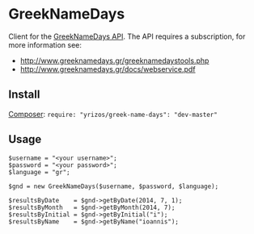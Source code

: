 GreekNameDays
=============

Client for the [GreekNameDays API](http://www.greeknamedays.gr/). The API requires a subscription, for more information see:

- http://www.greeknamedays.gr/greeknamedaystools.php
- http://www.greeknamedays.gr/docs/webservice.pdf

## Install

[Composer](https://getcomposer.org/): `require: "yrizos/greek-name-days": "dev-master"`

## Usage

    $username = "<your username>";
    $password = "<your password>";
    $language = "gr";

    $gnd = new GreekNameDays($username, $password, $language);

    $resultsByDate    = $gnd->getByDate(2014, 7, 1);
    $resultsByMonth   = $gnd->getByMonth(2014, 7);
    $resultsByInitial = $gnd->getByInitial("i");
    $resultsByName    = $gnd->getByName("ioannis");





